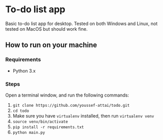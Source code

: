 # To-do list app

Basic to-do list app for desktop. Tested on both Windows and Linux, not tested on MacOS but should work fine.

## How to run on your machine

### Requirements
- Python 3.x

### Steps
Open a terminal window, and run the following commands:
1. `git clone https://github.com/youssef-attai/todo.git`
2. `cd todo`
3. Make sure you have `virtualenv` installed, then run `virtualenv venv`
4. `source venv/bin/activate`
5. `pip install -r requirements.txt`
6. `python main.py`

